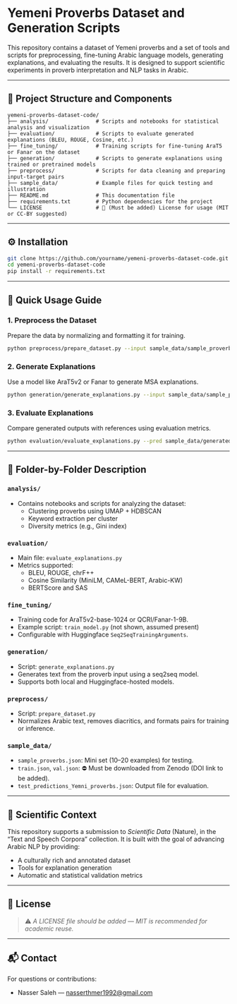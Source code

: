# Yemeni Proverbs Dataset and Generation Scripts

This repository contains a dataset of Yemeni proverbs and a set of tools and scripts for preprocessing, fine-tuning Arabic language models, generating explanations, and evaluating the results. It is designed to support scientific experiments in proverb interpretation and NLP tasks in Arabic.

---

## 📁 Project Structure and Components

```text
yemeni-proverbs-dataset-code/
├── analysis/               # Scripts and notebooks for statistical analysis and visualization
├── evaluation/             # Scripts to evaluate generated explanations (BLEU, ROUGE, Cosine, etc.)
├── fine_tuning/            # Training scripts for fine-tuning AraT5 or Fanar on the dataset
├── generation/             # Scripts to generate explanations using trained or pretrained models
├── preprocess/             # Scripts for data cleaning and preparing input-target pairs
├── sample_data/            # Example files for quick testing and illustration
├── README.md               # This documentation file
├── requirements.txt        # Python dependencies for the project
└── LICENSE                 # 🔁 (Must be added) License for usage (MIT or CC-BY suggested)
```

---

## ⚙️ Installation

```bash
git clone https://github.com/yourname/yemeni-proverbs-dataset-code.git
cd yemeni-proverbs-dataset-code
pip install -r requirements.txt
```

---

## 🚀 Quick Usage Guide

### 1. Preprocess the Dataset
Prepare the data by normalizing and formatting it for training.

```bash
python preprocess/prepare_dataset.py --input sample_data/sample_proverbs.json --output sample_data/processed.json
```

### 2. Generate Explanations
Use a model like AraT5v2 or Fanar to generate MSA explanations.

```bash
python generation/generate_explanations.py --input sample_data/sample_proverbs.json --output sample_data/generated.json --model arat5
```

### 3. Evaluate Explanations
Compare generated outputs with references using evaluation metrics.

```bash
python evaluation/evaluate_explanations.py --pred sample_data/generated.json --ref sample_data/sample_proverbs.json
```

---

## 🧪 Folder-by-Folder Description

### `analysis/`
- Contains notebooks and scripts for analyzing the dataset:
  - Clustering proverbs using UMAP + HDBSCAN
  - Keyword extraction per cluster
  - Diversity metrics (e.g., Gini index)

### `evaluation/`
- Main file: `evaluate_explanations.py`
- Metrics supported:
  - BLEU, ROUGE, chrF++
  - Cosine Similarity (MiniLM, CAMeL-BERT, Arabic-KW)
  - BERTScore and SAS

### `fine_tuning/`
- Training code for AraT5v2-base-1024 or QCRI/Fanar-1-9B.
- Example script: `train_model.py` (not shown, assumed present)
- Configurable with Huggingface `Seq2SeqTrainingArguments`.

### `generation/`
- Script: `generate_explanations.py`
- Generates text from the proverb input using a seq2seq model.
- Supports both local and Huggingface-hosted models.

### `preprocess/`
- Script: `prepare_dataset.py`
- Normalizes Arabic text, removes diacritics, and formats pairs for training or inference.

### `sample_data/`
- `sample_proverbs.json`: Mini set (10–20 examples) for testing.
- `train.json`, `val.json`: ⛔ Must be downloaded from Zenodo (DOI link to be added).
- `test_predictions_Yemni_proverbs.json`: Output file for evaluation.

---

## 🔬 Scientific Context

This repository supports a submission to *Scientific Data* (Nature), in the “Text and Speech Corpora” collection. It is built with the goal of advancing Arabic NLP by providing:

- A culturally rich and annotated dataset
- Tools for explanation generation
- Automatic and statistical validation metrics

---

## 📜 License

> ⚠️ *A LICENSE file should be added — MIT is recommended for academic reuse.*

---

## 📬 Contact

For questions or contributions:
- Nasser Saleh — nasserthmer1992@gmail.com
